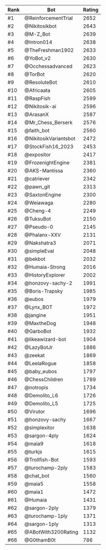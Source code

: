 Rank|Bot|Rating
---|---|---
#1|@ReinforcementTrial|2652
#2|@Nikitosikbot|2643
#3|@M-Z_Bot|2639
#4|@Intron014|2638
#5|@TheFreshman1902|2633
#6|@YoBot_v2|2630
#7|@Occhessadvanced|2623
#8|@TorBot|2620
#9|@ResoluteBot|2610
#10|@Africaata|2605
#11|@RaspFish|2599
#12|@Nikitosik-ai|2596
#13|@ArasanX|2587
#14|@Mr_Chess_Berserk|2576
#15|@faith_bot|2560
#16|@NikitosikVariantsbot|2472
#17|@StockFish16_2023|2453
#18|@expositor|2417
#19|@FrozenightEngine|2381
#20|@AKS-Mantissa|2360
#21|@catriever|2342
#22|@pawn_git|2313
#23|@SaxtonEngine|2300
#24|@Weiawaga|2280
#25|@Cheng-4|2249
#26|@TuksuBot|2150
#27|@Pseudo-0|2145
#28|@Phalanx-XXV|2131
#29|@Nakshatra3|2071
#30|@simpleEval|2048
#31|@bekbot|2032
#32|@Humaia-Strong|2016
#33|@HistoryExplorer|2002
#34|@honzovy-sachy-2|1991
#35|@Boris-Trapsky|1985
#36|@eubos|1979
#37|@Lynx_BOT|1972
#38|@jangine|1951
#39|@MaxtheDog|1948
#40|@GarboBot|1932
#41|@likeawizard-bot|1904
#42|@LazyBotJr|1886
#43|@zeekat|1869
#44|@LeelaRogue|1858
#45|@baby_eubos|1797
#46|@ChessChildren|1789
#47|@notropis|1734
#48|@Demolito_L6|1726
#49|@Demolito_L5|1725
#50|@Virutor|1696
#51|@honzovy-sachy|1667
#52|@simplexitor|1638
#53|@sargon-4ply|1624
#54|@maia9|1618
#55|@turkjs|1615
#56|@Trollfish-Bot|1593
#57|@turochamp-2ply|1583
#58|@chat_bot|1560
#59|@maia5|1558
#60|@maia1|1472
#61|@Humaia|1431
#62|@sargon-2ply|1379
#63|@turochamp-1ply|1371
#64|@sargon-1ply|1313
#65|@ABotWith3200Rating|1132
#66|@G0thamB0t|786
